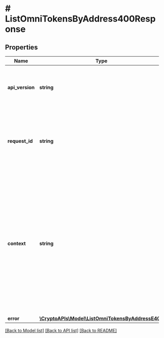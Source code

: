 # # ListOmniTokensByAddress400Response

## Properties

Name | Type | Description | Notes
------------ | ------------- | ------------- | -------------
**api_version** | **string** | Specifies the version of the API that incorporates this endpoint. |
**request_id** | **string** | Defines the ID of the request. The &#x60;requestId&#x60; is generated by Crypto APIs and it&#39;s unique for every request. |
**context** | **string** | In batch situations the user can use the context to correlate responses with requests. This property is present regardless of whether the response was successful or returned as an error. &#x60;context&#x60; is specified by the user. | [optional]
**error** | [**\CryptoAPIs\Model\ListOmniTokensByAddressE400**](ListOmniTokensByAddressE400.md) |  |

[[Back to Model list]](../../README.md#models) [[Back to API list]](../../README.md#endpoints) [[Back to README]](../../README.md)
